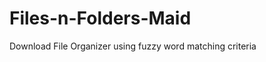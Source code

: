 Files-n-Folders-Maid
====================

Download File Organizer using fuzzy word matching criteria